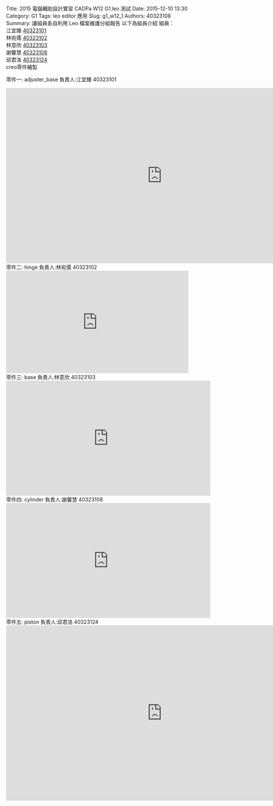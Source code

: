 Title: 2015 電腦輔助設計實習 CADPa W12 G1.leo 測試
Date: 2015-12-10 13:30
Category: G1
Tags: leo editor 應用
Slug: g1_w12_1
Authors: 40323108
Summary: 讓組員各自利用 Leo 檔案維護分組報告
以下為組員介紹
組員：<br />
江宜臻  <a href="http://2015fallhw.github.io/2015fallcadpa/user/40323101/">40323101</a><br /> 
林宛儒  <a href="http://2015fallhw.github.io/2015fallcadpa/user/40323102/">40323102</a><br />
林意欣  <a
href="http://2015fallhw.github.io/2015fallcadpa/user/40323103/">40323103</a> <br />
謝馨慧  <a href="http://2015fallhw.github.io/2015fallcadpa/user/40323108/">40323108</a><br />
邱君洛  <a href="http://2015fallhw.github.io/2015fallcadpa/user/40323124/">40323124</a><br />
creo零件繪製

零件一: adjuster_base   負責人:江宜臻 40323101
<iframe width="854" height="480" src="https://www.youtube.com/embed/VrAWEZfZsCw" frameborder="0" allowfullscreen></iframe>
零件二: hinge      負責人:林宛儒 40323102
<iframe src="https://player.vimeo.com/video/151217351" width="500" height="281" frameborder="0" webkitallowfullscreen mozallowfullscreen allowfullscreen></iframe> 
零件三: base        負責人:林意欣 40323103
<iframe width="560" height="315" src="https://www.youtube.com/embed/y32gcqsgEJI" frameborder="0" allowfullscreen></iframe>
零件四: cylinder  負責人:謝馨慧 40323108
<iframe width="560" height="315" src="https://www.youtube.com/embed/w9SqOIPhWwU" frameborder="0" allowfullscreen></iframe>
零件五: piston     負責人:邱君洛 40323124
<iframe width="854" height="480" src="https://www.youtube.com/embed/RBO70iEtT8k" frameborder="0" allowfullscreen></iframe>
